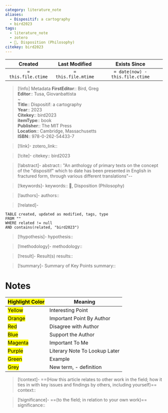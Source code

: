 ```yaml
---
category: literature_note
aliases: 
  - Dispositif: a cartography
  - bird2023
tags:
  - literature_note
  - zotero
  - 🎯, Disposition (Philosophy)
citekey: bird2023
---
```


|       Created       |    Last Modified    |          Exists Since           |
| :-----------------: | :-----------------: | :-----------------------------: |
| `= this.file.ctime` | `= this.file.mtime` | `= date(now) - this.file.ctime` |
>[!info] Metadata
> **FirstEditor**:: Bird, Greg  
> **Editor**:: Tusa, Giovanbattista  
~    
> **Title**:: Dispositif: a cartography  
> **Year**:: 2023   
> **Citekey**:: bird2023  
> **itemType**:: book  
> **Publisher**:: The MIT Press  
> **Location**:: Cambridge, Massachusetts  
> **ISBN**:: 978-0-262-54433-7    

> [!link]-
> zotero_link:: 

> [!cite]-
> citekey:: bird2023

> [!abstract]-
> abstract:: "An anthology of primary texts on the concept of the "dispositif" which to date has been presented in English in fractured form, through various different translations"--

> [!keywords]-
> keywords:: 🎯, Disposition (Philosophy)

> [!authors]-
> authors:: 

> [!related]-

```dataview
TABLE created, updated as modified, tags, type
FROM ""
WHERE related != null
AND contains(related, "bird2023")
```

> [!hypothesis]-
> hypothesis:: 

> [!methodology]- 
> methodology:: 

> [!result]- Result(s) 
> results::

> [!summary]- Summary of Key Points
> summary:: 

# Notes

| <mark class="hltr-grey">Highlight Color</mark> | Meaning                       |
| ---------------------------------------------- | ----------------------------- |
| <mark class="hltr-yellow">Yellow</mark>        | Interesting Point             |
| <mark class="hltr-orange">Orange</mark>        | Important Point By Author     |
| <mark class="hltr-red">Red</mark>              | Disagree with Author          |
| <mark class="hltr-blue">Blue</mark>            | Support the Author            |
| <mark class="hltr-magenta">Magenta</mark>      | Important To Me               |
| <mark class="hltr-purple">Purple</mark>        | Literary Note To Lookup Later |
| <mark class="hltr-green">Green</mark>          | Example                       |
| <mark class="hltr-grey">Grey</mark>            | New term, - definition        |

> [!context]-
> ==(How this article relates to other work in the field; how it ties in with key issues and findings by others, including yourself)==
> context:: 

> [!significance]-
> ==(to the field; in relation to your own work)==
> significance:: 